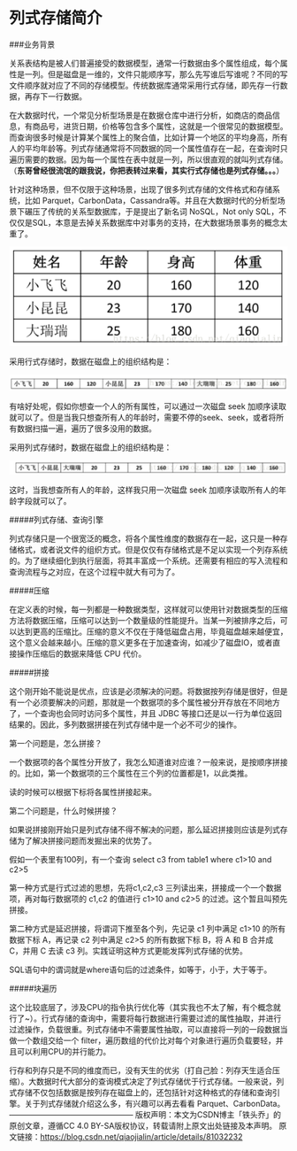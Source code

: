 # 列式存储简介

###业务背景

关系表结构是被人们普遍接受的数据模型，通常一行数据由多个属性组成，每个属性是一列。但是磁盘是一维的，文件只能顺序写，那么先写谁后写谁呢？不同的写文件顺序就对应了不同的存储模型。传统数据库通常采用行式存储，即先存一行数据，再存下一行数据。

在大数据时代，一个常见分析型场景是在数据仓库中进行分析，如商店的商品信息，有商品号，进货日期，价格等包含多个属性，这就是一个很常见的数据模型。而查询很多时候是计算某个属性上的聚合值，比如计算一个地区的平均身高，所有人的平均年龄等。列式存储通常将不同数据的同一个属性值存在一起，在查询时只遍历需要的数据。因为每一个属性在表中就是一列，所以很直观的就叫列式存储。（**东哥曾经很流氓的跟我说，你把表转过来看，其实行式存储也是列式存储。。。**）

针对这种场景，但不仅限于这种场景，出现了很多列式存储的文件格式和存储系统，比如 Parquet，CarbonData，Cassandra等。并且在大数据时代的分析型场景下碾压了传统的关系型数据库，于是提出了新名词 NoSQL，Not only SQL，不仅仅是SQL，本意是去掉关系数据库中对事务的支持，在大数据场景事务的概念太重了。

![](../pictures/Snipaste_2022-05-06_19-10-37.png)

采用行式存储时，数据在磁盘上的组织结构是：

![](../pictures/Snipaste_2022-05-06_19-12-24.png)

有啥好处呢，假如你想查一个人的所有属性，可以通过一次磁盘 seek 加顺序读取就可以了。但是当我只想查所有人的年龄时，需要不停的seek、seek，或者将所有数据扫描一遍，遍历了很多没用的数据。

采用列式存储时，数据在磁盘上的组织结构是：

![](../pictures/Snipaste_2022-05-06_19-13-03.png)

这时，当我想查所有人的年龄，这样我只用一次磁盘 seek 加顺序读取所有人的年龄字段就可以了。

#####列式存储、查询引擎

列式存储只是一个很宽泛的概念，将各个属性维度的数据存在一起，这只是一种存储格式，或者说文件的组织方式。但是仅仅有存储格式是不足以实现一个列存系统的。为了继续细化到执行层面，将其丰富成一个系统。还需要有相应的写入流程和查询流程与之对应，在这个过程中就大有可为了。

#####压缩

在定义表的时候，每一列都是一种数据类型，这样就可以使用针对数据类型的压缩方法将数据压缩，压缩可以达到一个数量级的性能提升。当某一列被排序之后，可以达到更高的压缩比。压缩的意义不仅在于降低磁盘占用，毕竟磁盘越来越便宜，这个意义会越来越小。压缩的意义更多在于加速查询，如减少了磁盘IO，或者直接操作压缩后的数据来降低 CPU 代价。

#####拼接

这个刚开始不能说是优点，应该是必须解决的问题。将数据按列存储是很好，但是有一个必须要解决的问题，那就是一个数据项的多个属性被分开存放在不同地方了，一个查询也会同时访问多个属性，并且 JDBC 等接口还是以一行为单位返回结果的。因此，多列数据拼接在列式存储中是一个必不可少的操作。

第一个问题是，怎么拼接？

一个数据项的各个属性分开放了，我怎么知道谁对应谁？一般来说，是按顺序拼接的。比如，第一个数据项的三个属性在三个列的位置都是1，以此类推。

读的时候可以根据下标将各属性拼接起来。

第二个问题是，什么时候拼接？

如果说拼接刚开始只是列式存储不得不解决的问题，那么延迟拼接则应该是列式存储为了解决拼接问题而发掘出来的优势了。

假如一个表里有100列，有一个查询 select c3 from table1 where c1>10 and c2>5

第一种方式是行式过滤的思想，先将c1,c2,c3 三列读出来，拼接成一个一个数据项，再对每行数据项的 c1,c2 的值进行 c1>10 and c2>5 的过滤。这个暂且叫预先拼接。

第二种方式是延迟拼接，将谓词下推至各个列，先记录 c1 列中满足 c1>10 的所有数据下标 A，再记录 c2 列中满足 c2>5 的所有数据下标 B，将 A 和 B 合并成 C，并用 C 去读 c3 列。实践证明这种方式更能发挥列式存储的优势。

SQL语句中的谓词就是where语句后的过滤条件，如等于，小于，大于等于。

#####块遍历

这个比较底层了，涉及CPU的指令执行优化等（其实我也不太了解，有个概念就行了~）。行式存储的查询中，需要将每行数据进行需要过滤的属性抽取，并进行过滤操作，负载很重。列式存储中不需要属性抽取，可以直接将一列的一段数据当做一个数组交给一个 filter，遍历数组的代价比对每个对象进行遍历负载要轻，并且可以利用CPU的并行能力。

行存和列存只是不同的维度而已，没有天生的优劣（打自己脸：列存天生适合压缩）。大数据时代大部分的查询模式决定了列式存储优于行式存储。一般来说，列式存储不仅包括数据是按列存在磁盘上的，还包括针对这种格式的存储和查询引擎。关于列式存储就介绍这么多，有兴趣可以再去看看 Parquet、CarbonData。
————————————————
版权声明：本文为CSDN博主「铁头乔」的原创文章，遵循CC 4.0 BY-SA版权协议，转载请附上原文出处链接及本声明。
原文链接：https://blog.csdn.net/qiaojialin/article/details/81032232